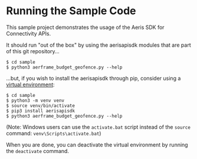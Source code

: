 # Running the Sample Code

This sample project demonstrates the usage of the Aeris SDK for Connectivity APIs.

It should run "out of the box" by using the aerisapisdk modules that are part of this git repository...

```
$ cd sample
$ python3 aerframe_budget_geofence.py --help
```

...but, if you wish to install the aerisapisdk through pip, consider using a [virtual environment](https://docs.python.org/3/tutorial/venv.html):

```
$ cd sample
$ python3 -m venv venv
$ source venv/bin/activate
$ pip3 install aerisapisdk
$ python3 aerframe_budget_geofence.py --help
```

(Note: Windows users can use the `activate.bat` script instead of the `source` command: `venv\Scripts\activate.bat`)

When you are done, you can deactivate the virtual environment by running the `deactivate` command.
